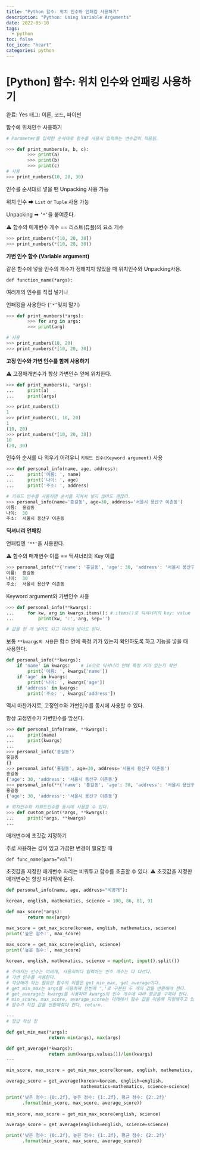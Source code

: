 ```yaml
---
title: "Python 함수: 위치 인수와 언패킹 사용하기"
description: "Python: Using Variable Arguments"
date: 2022-05-10
tags:
  - python
toc: false
toc_icon: "heart"
categories: python
---
```


# [Python] 함수: 위치 인수와 언패킹 사용하기

완료: Yes
태그: 이론, 코드, 파이썬

함수에 위치인수 사용하기

```python
# Parameter를 입력한 순서대로 함수를 사용시 입력하는 변수값이 적용됨.

>>> def print_numbers(a, b, c):
		>>> print(a)
		>>> print(b)
		>>> print(c)
# 사용
>>> print_numbers(10, 20, 30)
```

인수를 순서대로 넣을 땐 Unpacking 사용 가능

위치 인수 ➡ `List` or `Tuple` 사용 가능

Unpacking ➡ `’*’`을 붙여준다.

⚠️ 함수의 매개변수 개수 == 리스트(튜플)의 요소 개수

```python
>>> print_numbers(*[10, 20, 30])
>>> print_numbers(*(10, 20, 30))
```

**가변 인수 함수 (Variable argument)**

같은 함수에 넣을 인수의 개수가 정해지지 않았을 때 위치인수와 Unpacking사용.

`def function_name(*args):`

여러개의 인수를 직접 넣거나

언패킹을 사용한다 (`’*’`잊지 말기)

```python
>>> def print_numbers(*args):
		>>> for arg in args:
		>>> print(arg)

# 사용
>>> print_numbers(10, 20)
>>> print_numbers(*[10, 20, 30])
```

**고정 인수와 가변 인수를 함께 사용하기**

⚠️ 고정매개변수가 항상 가변인수 앞에 위치한다.

```python
>>> def print_numbers(a, *args):
...     print(a)
...     print(args)

>>> print_numbers(1)
1
>>> print_numbers(1, 10, 20)
1
(10, 20)
>>> print_numbers(*[10, 20, 30])
10
(20, 30)
```

인수와 순서를 다 외우기 어려우니 `키워드 인수(Keyword argument)` 사용

```python
>>> def personal_info(name, age, address):
...     print('이름: ', name)
...     print('나이: ', age)
...     print('주소: ', address)

# 키워드 인수를 사용하면 순서를 지켜서 넣지 않아도 괜찮다.
>>> personal_info(name='홍길동', age=30, address='서울시 용산구 이촌동')
이름:  홍길동
나이:  30
주소:  서울시 용산구 이촌동
```

**딕셔너리 언패킹**

언패킹엔 `'**'`을 사용한다.

⚠️ 함수의 매개변수 이름 == 딕셔너리의 Key 이름

```python
>>> personal_info(**{'name': '홍길동', 'age': 30, 'address': '서울시 용산구 이촌동'})
이름:  홍길동
나이:  30
주소:  서울시 용산구 이촌동
```

Keyword argument와 가변인수 사용

```python
>>> def personal_info(**kwargs):
...     for kw, arg in kwargs.items(): #.items()로 딕셔너리의 key: value 쌍을 호출한다.
...         print(kw, ':', arg, sep='')

# 값을 한 개 넣어도 되고 여러개 넣어도 된다.
```

보통 `**kwargs의 사용`은 함수 안에 특정 키가 있는지 확인하도록 하고 기능을 넣을 때 사용한다.

```python
def personal_info(**kwargs):
    if 'name' in kwargs:    # in으로 딕셔너리 안에 특정 키가 있는지 확인
        print('이름: ', kwargs['name'])
    if 'age' in kwargs:
        print('나이: ', kwargs['age'])
    if 'address' in kwargs:
        print('주소: ', kwargs['address'])
```

역시 마찬가지로, 고정인수와 가변인수를 동시에 사용할 수 있다.

항상 고정인수가 가변인수를 앞선다.

```python
>>> def personal_info(name, **kwargs):
...     print(name)
...     print(kwargs)
...
>>> personal_info('홍길동')
홍길동
{}
>>> personal_info('홍길동', age=30, address='서울시 용산구 이촌동')
홍길동
{'age': 30, 'address': '서울시 용산구 이촌동'}
>>> personal_info(**{'name': '홍길동', 'age': 30, 'address': '서울시 용산구 이촌동'})
홍길동
{'age': 30, 'address': '서울시 용산구 이촌동'}

# 위치인수와 키워드인수를 동시에 사용할 수 있다.
>>> def custom_print(*args, **kwargs):
...     print(*args, **kwargs)
...
```

매개변수에 초깃값 지정하기

주로 사용하는 값이 있고 가끔만 변경이 필요할 때

`def func_name(para=”val”)`

초깃값을 지정한 매개변수 자리는 비워두고 함수를 호출할 수 있다.
⚠️ 초깃값을 지정한 매개변수는 항상 마지막에 온다.

```python
def personal_info(name, age, address="비공개"):

```

```python
korean, english, mathematics, science = 100, 86, 81, 91

def max_score(*args):
		return max(args)

max_score = get_max_score(korean, english, mathematics, science)
print('높은 점수:', max_score)
 
max_score = get_max_score(english, science)
print('높은 점수:', max_score)
```

```python
korean, english, mathematics, science = map(int, input().split())

# 주어지는 인수는 여러개, 사용시마다 입력하는 인수 개수는 다 다르다.
# 가변 인수를 사용한다.
# 작성해야 하는 필요한 함수의 이름은 get_min_max, get_average이다.
# get_min_max는 args를 사용하며 한번에 ','로 구분된 두 개의 값을 반환해야 한다.
# get_average는 kwargs를 사용하며 kwargs의 인수 개수에 따라 평균을 구해야 한다.
# min_score, max_score, average_score는 아래에서 함수 값을 이용해 지정해주고 있으므로
# 함수가 직접 값을 반환해줘야 한다, return.

---
# 정답 작성 창

def get_min_max(*args):
				return min(args), max(args)

def get_average(*kwargs):
				return sum(kwargs.values())/len(kwargs)
---

min_score, max_score = get_min_max_score(korean, english, mathematics, science)

average_score = get_average(korean=korean, english=english,
                            mathematics=mathematics, science=science)

print('낮은 점수: {0:.2f}, 높은 점수: {1:.2f}, 평균 점수: {2:.2f}'
      .format(min_score, max_score, average_score))
 
min_score, max_score = get_min_max_score(english, science)

average_score = get_average(english=english, science=science)

print('낮은 점수: {0:.2f}, 높은 점수: {1:.2f}, 평균 점수: {2:.2f}'
      .format(min_score, max_score, average_score))
```
